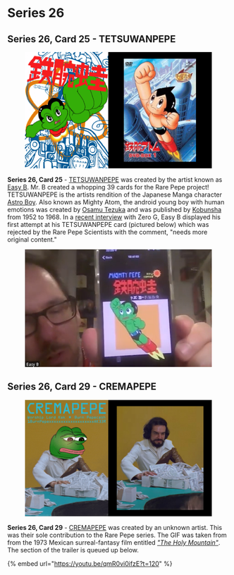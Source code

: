 # Series 26

## Series 26, Card 25 - TETSUWANPEPE

<figure><img src="../../../.gitbook/assets/S26 C25 - TETSUWANPEPE card and source.png" alt=""><figcaption></figcaption></figure>

**Series 26, Card 25** - [TETSUWANPEPE](https://pepe.wtf/asset/TETSUWANPEPE) was created by the artist known as [Easy B](https://pepe.wtf/artists/Easy-B). Mr. B created a whopping 39 cards for the Rare Pepe project! TETSUWANPEPE is the artists rendition of the Japanese Manga character [Astro Boy](https://en.wikipedia.org/wiki/Astro\_Boy). Also known as Mighty Atom, the android young boy with human emotions was created by [Osamu Tezuka](https://en.wikipedia.org/wiki/Osamu\_Tezuka) and was published by [Kobunsha](https://en.wikipedia.org/wiki/Kobunsha) from 1952 to 1968. In a [recent interview](https://youtu.be/SEL23QKS\_SQ) with Zero G, Easy B displayed his first attempt at his TETSUWANPEPE card (pictured below) which was rejected by the Rare Pepe Scientists with the comment, "needs more original content."&#x20;

<figure><img src="../../../.gitbook/assets/S26 C25 rejected - needs more original content copy.png" alt=""><figcaption></figcaption></figure>

## Series 26, Card 29 - CREMAPEPE

<figure><img src="../../../.gitbook/assets/S26 C29 CREMAPEPE card and source.jpg" alt=""><figcaption></figcaption></figure>

**Series 26, Card 29** - [CREMAPEPE](https://pepe.wtf/asset/CREMAPEPE) was created by an unknown artist. This was their sole contribution to the Rare Pepe series. The GIF was taken from from the 1973 Mexican surreal-fantasy film entitled [_"The Holy Mountain"_](https://en.wikipedia.org/wiki/The\_Holy\_Mountain\_\(1973\_film\)). The section of the trailer is queued up below.&#x20;

{% embed url="https://youtu.be/qmR0vi0ifzE?t=120" %}
